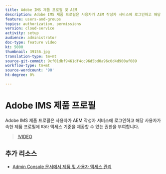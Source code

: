 ```yaml
---
title: Adobe IMS 제품 프로필 및 AEM
description: Adobe IMS 제품 프로필은 사용자가 AEM 작성자 서비스에 로그인하고 해당 사용자가 속한 제품 프로필에 따라 액세스 기준을 제공할 수 있는 권한을 부여합니다.
feature: users-and-groups
topics: authorization, permissions
version: cloud-service
activity: setup
audience: administrator
doc-type: feature video
kt: 5000
thumbnail: 39156.jpg
translation-type: tm+mt
source-git-commit: 9cf01dbf9461df4cc96d5bd0a96c0d4d900af089
workflow-type: tm+mt
source-wordcount: '90'
ht-degree: 0%

---
```



# Adobe IMS 제품 프로필

Adobe IMS 제품 프로필은 사용자가 AEM 작성자 서비스에 로그인하고 해당 사용자가 속한 제품 프로필에 따라 액세스 기준을 제공할 수 있는 권한을 부여합니다.

>[!VIDEO](https://video.tv.adobe.com/v/39156/?quality=12&learn=on)

## 추가 리소스

+ [Admin Console 문서에서 제품 및 사용자 액세스 관리](https://docs.adobe.com/content/help/en/experience-manager-cloud-service/security/ims-support.html#managing-products-and-user-access-in-admin-console)

